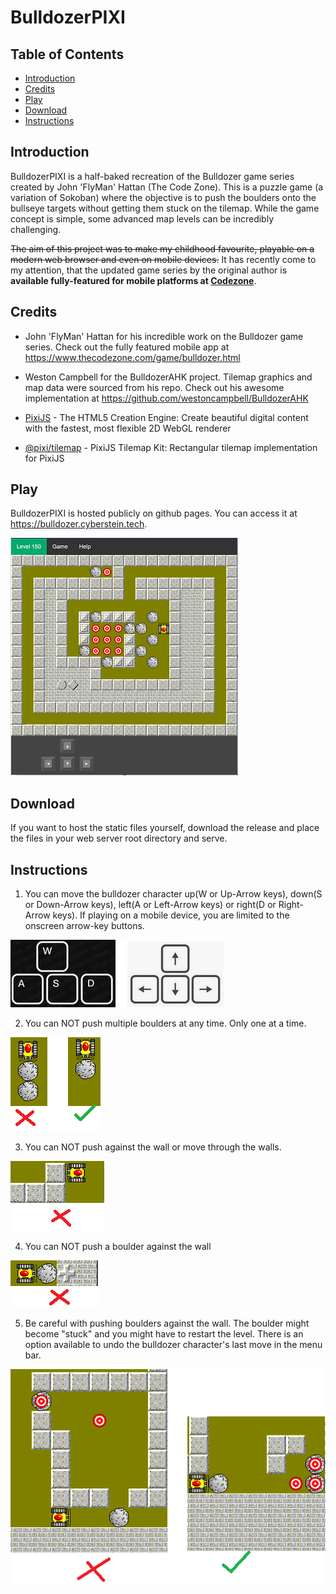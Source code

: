 # BulldozerPIXI

## Table of Contents

- [Introduction](#introduction)
- [Credits](#credits)
- [Play](#play)
- [Download](#download)
- [Instructions](#instructions)


## Introduction

BulldozerPIXI is a half-baked recreation of the Bulldozer game series created by John 'FlyMan' Hattan (The Code Zone). This is a puzzle game (a variation of Sokoban) where the objective is to push the boulders onto the bullseye targets without getting them stuck on the tilemap. While the game concept is simple, some advanced map levels can be incredibly challenging.

~~The aim of this project was to make my childhood favourite, playable on a modern web browser and even on mobile devices.~~ It has recently come to my attention, that the updated game series by the original author is **available fully-featured for mobile platforms at [Codezone](https://www.thecodezone.com/game/bulldozer.html)**. 

## Credits

* John 'FlyMan' Hattan for his incredible work on the Bulldozer game series. Check out the fully featured mobile app at https://www.thecodezone.com/game/bulldozer.html

* Weston Campbell for the BulldozerAHK project. Tilemap graphics and map data were sourced from his repo. Check out his awesome implementation at https://github.com/westoncampbell/BulldozerAHK

* [PixiJS](https://github.com/pixijs/pixijs) - The HTML5 Creation Engine: Create beautiful digital content with the fastest, most flexible 2D WebGL renderer    


* [@pixi/tilemap](https://github.com/pixijs/tilemap) - PixiJS Tilemap Kit:  Rectangular tilemap implementation for PixiJS   
 

## Play

BulldozerPIXI is hosted publicly on github pages. You can access it at https://bulldozer.cyberstein.tech.

![Gameplay](https://github.com/cyberstein-tech/bulldozerPIXI/blob/main/assets/gameplay-1.png)

## Download

If you want to host the static files yourself, download the release and place the files in your web server root directory and serve.

## Instructions

1. You can move the bulldozer character up(W or Up-Arrow keys), down(S or Down-Arrow keys), left(A or Left-Arrow keys) or right(D or Right-Arrow keys). If playing on a mobile device, you are limited to the onscreen arrow-key buttons.

![Arrow keys](https://github.com/cyberstein-tech/bulldozerPIXI/blob/main/assets/keyboard.png)

2. You can NOT push multiple boulders at any time. Only one at a time.

![Figure 1](https://github.com/cyberstein-tech/bulldozerPIXI/blob/main/assets/fig1.png)

3. You can NOT push against the wall or move through the walls.

![Figure 2](https://github.com/cyberstein-tech/bulldozerPIXI/blob/main/assets/fig2.png)

4. You can NOT push a boulder against the wall
 
![Figure 3](https://github.com/cyberstein-tech/bulldozerPIXI/blob/main/assets/fig3.png)

5. Be careful with pushing boulders against the wall. The boulder might become "stuck" and you might have to restart the level. There is an option available to undo the bulldozer character's last move in the menu bar.

![Figure 4](https://github.com/cyberstein-tech/bulldozerPIXI/blob/main/assets/fig4.png)


